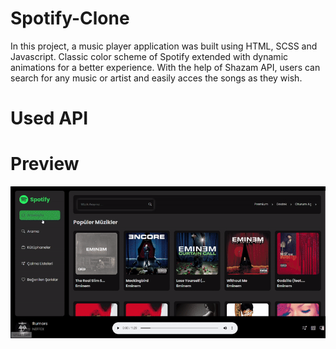 # Spotify-Clone

In this project, a music player application was built using HTML, SCSS and Javascript. Classic color scheme of Spotify extended with dynamic animations for a better experience. With the help of Shazam API, users can search for any music or artist and easily acces the songs as they wish. 

# Used API

[](https://rapidapi.com)

# Preview

![](./spotify-clone-gif.gif)
